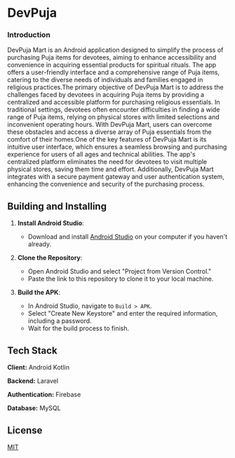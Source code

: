 
# DevPuja
### Introduction

DevPuja Mart is an Android application designed to simplify the process of purchasing Puja items for devotees, aiming to enhance accessibility and convenience in acquiring essential products for spiritual rituals. The app offers a user-friendly interface and a comprehensive range of Puja items, catering to the diverse needs of individuals and families engaged in religious practices.The primary objective of DevPuja Mart is to address the challenges faced by devotees in acquiring Puja items by providing a centralized and accessible platform for purchasing religious essentials. In traditional settings, devotees often encounter difficulties in finding a wide range of Puja items, relying on physical stores with limited selections and inconvenient operating hours. With DevPuja Mart, users can overcome these obstacles and access a diverse array of Puja essentials from the comfort of their homes.One of the key features of DevPuja Mart is its intuitive user interface, which ensures a seamless browsing and purchasing experience for users of all ages and technical abilities. The app's centralized platform eliminates the need for devotees to visit multiple physical stores, saving them time and effort. Additionally, DevPuja Mart integrates with a secure payment gateway and user authentication system, enhancing the convenience and security of the purchasing process.


## Building and Installing
 1. **Install Android Studio**:
    - Download and install [Android Studio](https://developer.android.com/studio) on your computer if you haven't already.

2. **Clone the Repository**:
    - Open Android Studio and select "Project from Version Control."
    - Paste the link to this repository to clone it to your local machine.

3. **Build the APK**:
    - In Android Studio, navigate to `Build > APK`.
    - Select "Create New Keystore" and enter the required information, including a password.
    - Wait for the build process to finish.



## Tech Stack

**Client:** Android Kotlin

**Backend:** Laravel

**Authentication:** Firebase

**Database:** MySQL



## License

[MIT](https://choosealicense.com/licenses/mit/)

